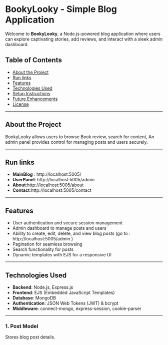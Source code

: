 # BookyLooky - Simple Blog Application

Welcome to **BookyLooky**, a Node.js-powered blog application where users can explore captivating stories, add reviews, and interact with a sleek admin dashboard.

## Table of Contents

- [About the Project](#about-the-project)
- [Run links](#run-links)
- [Features](#features)
- [Technologies Used](#technologies-used)
- [Setup Instructions](#setup-instructions)
- [Future Enhancements](#future-enhancements)
- [License](#license)

---

## About the Project

BookyLooky allows users to browse Book review, search for content,
An admin panel provides control for managing posts and users securely.

---

## Run links

- **MainBlog** : http://localhost:5005/
- **UserPanel**: http://localhost:5005/admin
- **About**:http://localhost:5005/about
- **Contact**:http://localhost:5005/contact

---

## Features

- User authentication and secure session management
- Admin dashboard to manage posts and users
- Ability to create, edit, delete, and view blog posts (go to : http://localhost:5005/admin )
- Pagination for seamless browsing
- Search functionality for posts
- Dynamic templates with EJS for a responsive UI

---

## Technologies Used

- **Backend**: Node.js, Express.js
- **Frontend**: EJS (Embedded JavaScript Templates)
- **Database**: MongoDB
- **Authentication**: JSON Web Tokens (JWT) & bcrypt
- **Middleware**: connect-mongo, express-session, cookie-parser

---

### 1. Post Model

Stores blog post details.
